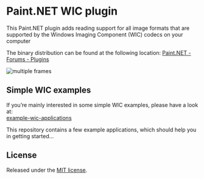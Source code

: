 # Paint.NET WIC plugin
This Paint.NET plugin adds reading support for all image formats that are supported by the Windows Imaging Component (WIC) codecs on your computer

The binary distribution can be found at the following location: 
[Paint.NET - Forums - Plugins](https://forums.getpaint.net/topic/111550-windows-imaging-component-wic-plugin/)

![multiple frames](http://www.slijkhuis.org/PaintDotNet/multiple_frames.png)

## Simple WIC examples
If you’re mainly interested in some simple WIC examples, please have a look at:  
[example-wic-applications](https://github.com/ReneSlijkhuis/example-wic-applications)  
  
This repository contains a few example applications, which should help you in getting started...

## License
Released under the [MIT license](https://en.wikipedia.org/wiki/MIT_License).
